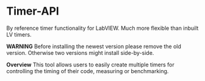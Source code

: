# Timer-API
By reference timer functionality for LabVIEW. Much more flexible than inbuilt LV timers.

**WARNING** Before installing the newest version please remove the old version. Otherwise two versions might install side-by-side.
 
**Overview**
This tool allows users to easily create multiple timers for controlling the timing of their code, measuring or benchmarking.

